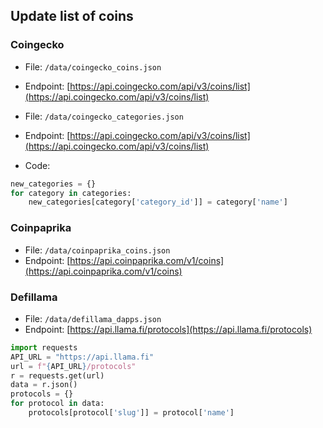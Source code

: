 ## Update list of coins

### Coingecko

- File: `/data/coingecko_coins.json`
- Endpoint: [https://api.coingecko.com/api/v3/coins/list](https://api.coingecko.com/api/v3/coins/list)

- File: `/data/coingecko_categories.json`
- Endpoint: [https://api.coingecko.com/api/v3/coins/list](https://api.coingecko.com/api/v3/coins/list)
- Code:

```python
new_categories = {}
for category in categories:
    new_categories[category['category_id']] = category['name']
```

### Coinpaprika

- File: `/data/coinpaprika_coins.json`
- Endpoint: [https://api.coinpaprika.com/v1/coins](https://api.coinpaprika.com/v1/coins)

### Defillama

- File: `/data/defillama_dapps.json`
- Endpoint: [https://api.llama.fi/protocols](https://api.llama.fi/protocols)

```python
import requests
API_URL = "https://api.llama.fi"
url = f"{API_URL}/protocols"
r = requests.get(url)
data = r.json()
protocols = {}
for protocol in data:
    protocols[protocol['slug']] = protocol['name']
```
